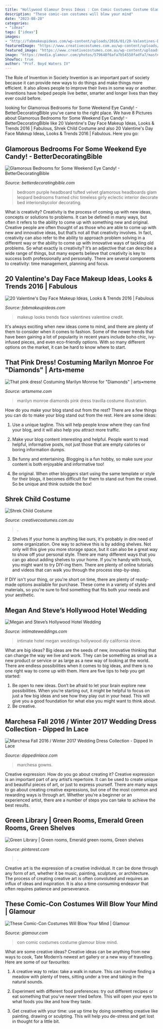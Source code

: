 ```yaml
---
title: "Hollywood Glamour Dress Ideas : Con Comic Costumes Costume Glamour Blow Mind"
description: "These comic-con costumes will blow your mind"
date: "2023-08-28"
categories:
- "ideas"
tags: ["ideas"]
images:
- "http://fabmakeupideas.com/wp-content/uploads/2016/01/20-Valentines-Day-Face-Makeup-Ideas-Looks-Trends-2016-2.jpg"
featuredImage: "https://www.creativecostumes.com.au/wp-content/uploads/2018/07/shrek-kids-420x582.jpg"
featured_image: "https://www.creativecostumes.com.au/wp-content/uploads/2018/07/shrek-kids-420x582.jpg"
image: "https://media.glamour.com/photos/579648f6afa7b54550fadfa7/master/h_1025,c_limit/comic-con-costume-15.jpg"
ShowToc: true
author: "Prof. Boyd Waters IV"
---
```



The Role of Invention in Society
Invention is an important part of society because it can provide new ways to do things and make things more efficient. It also allows people to improve their lives in some way or another. Inventions have helped people live better, smarter and longer lives than they ever could before.

	

		
looking for Glamorous Bedrooms for Some Weekend Eye Candy! - BetterDecoratingBible you've came to the right place. We have 8 Pictures about Glamorous Bedrooms for Some Weekend Eye Candy! - BetterDecoratingBible like 20 Valentine&#039;s Day Face Makeup Ideas, Looks &amp; Trends 2016 | Fabulous, Shrek Child Costume and also 20 Valentine&#039;s Day Face Makeup Ideas, Looks &amp; Trends 2016 | Fabulous. Here you go:
		
    
## Glamorous Bedrooms For Some Weekend Eye Candy! - BetterDecoratingBible

<img loading=lazy src="http://betterdecoratingbible.com/wp-content/uploads/2016/09/purple-glamorous-bedroom-decorating-ideas.png" onerror="this.onerror=null;this.src='https://tse1.mm.bing.net/th?id=OIP.va7ydOhGQfnrI_RWiUwVGQHaLL&amp;pid=15.1';" alt="Glamorous Bedrooms for Some Weekend Eye Candy! - BetterDecoratingBible">

_Source: betterdecoratingbible.com_

>bedroom purple headboard tufted velvet glamorous headboards glam leopard bedrooms framed chic timeless girly eclectic interior decorate bed interiorsbycolor decorating. 

	

What is creativity?
Creativity is the process of coming up with new ideas, concepts or solutions to problems. It can be defined in many ways, but often it refers to the ability to come up with something new and original. Creative people are often thought of as those who are able to come up with new and innovative ideas, but that’s not all that creativity involves. In fact, creativity can also refer to the ability to approach problem solving in a different way or the ability to come up with innovative ways of tackling old problems.
So what exactly is creativity? It’s an adjective that can describe a wide range of things, but many experts believe that creativity is key to success both professionally and personally. There are several components to creativity: time management, planning and focus.

    
## 20 Valentine&#039;s Day Face Makeup Ideas, Looks &amp; Trends 2016 | Fabulous

<img loading=lazy src="http://fabmakeupideas.com/wp-content/uploads/2016/01/20-Valentines-Day-Face-Makeup-Ideas-Looks-Trends-2016-2.jpg" onerror="this.onerror=null;this.src='https://tse4.mm.bing.net/th?id=OIP.2rNtr0k7kl5SuqHwlXaG2QHaJ3&amp;pid=15.1';" alt="20 Valentine&#039;s Day Face Makeup Ideas, Looks &amp; Trends 2016 | Fabulous">

_Source: fabmakeupideas.com_

>makeup looks trends face valentines valentine credit. 

	

It's always exciting when new ideas come to mind, and there are plenty of them to consider when it comes to fashion. Some of the newer trends that have been gaining a lot of popularity in recent years include boho chic, ivy-infused pieces, and even eco-friendly options. With so many different options on the market, it can be hard to know where to start.

    
## That Pink Dress! Costuming Marilyn Monroe For &quot;Diamonds&quot; | Arts•meme

<img loading=lazy src="http://artsmeme.com/wp-content/uploads/2013/07/travilla-design-373x606.jpg" onerror="this.onerror=null;this.src='https://tse4.mm.bing.net/th?id=OIP.79lss2uOG6cGLW_QficvygAAAA&amp;pid=15.1';" alt="That pink dress! Costuming Marilyn Monroe for &quot;Diamonds&quot; | arts•meme">

_Source: artsmeme.com_

>marilyn monroe diamonds pink dress travilla costume illustration. 

	

How do you make your blog stand out from the rest?
There are a few things you can do to make your blog stand out from the rest. Here are some ideas: 
1. Use a unique tagline. This will help people know where they can find your blog, and it will also help you attract more traffic.

2. Make your blog content interesting and helpful. People want to read helpful, informative posts, not just those that are empty calories or boring information dumps.

3. Be funny and entertaining. Blogging is a fun hobby, so make sure your content is both enjoyable and informative too!

4. Be original. When other bloggers start using the same template or style for their blogs, it becomes difficult for them to stand out from the crowd. So be unique and think outside the box!


    
## Shrek Child Costume

<img loading=lazy src="https://www.creativecostumes.com.au/wp-content/uploads/2018/07/shrek-kids-420x582.jpg" onerror="this.onerror=null;this.src='https://tse3.mm.bing.net/th?id=OIP.fLkIYLyFlbqGZzP7ZEP-xgAAAA&amp;pid=15.1';" alt="Shrek Child Costume">

_Source: creativecostumes.com.au_

>. 

	

2. Shelves
If your home is anything like ours, it's probably in dire need of some organization. One way to achieve this is by adding shelves. Not only will this give you more storage space, but it can also be a great way to show off your personal style.
There are many different ways that you can go about adding shelves to your home. If you're handy with tools, you might want to try DIY-ing them. There are plenty of online tutorials and videos that can walk you through the process step-by-step.

If DIY isn't your thing, or you're short on time, there are plenty of ready-made options available for purchase. These come in a variety of styles and materials, so you're sure to find something that fits both your needs and your aesthetic.

    
## Megan And Steve’s Hollywood Hotel Wedding

<img loading=lazy src="https://www.intimateweddings.com/wp-content/uploads/2017/09/hollywood-hotel-intimate-wedding-megan-steve-91-700x1050.jpg" onerror="this.onerror=null;this.src='https://tse3.mm.bing.net/th?id=OIP.S-oWaivlsLQKHSNcYDsA3AHaLH&amp;pid=15.1';" alt="Megan and Steve’s Hollywood Hotel Wedding">

_Source: intimateweddings.com_

>intimate hotel megan weddings hollywood diy california steve. 

	

What are big ideas?
Big ideas are the seeds of new, innovative thinking that can change the way we live and work. They can be something as small as a new product or service or as large as a new way of looking at the world. There are endless possibilities when it comes to big ideas, and there is no one right way to come up with them. Here are five tips to help you get started: 
1. Be open to new ideas. Don’t be afraid to let your brain explore new possibilities. When you’re starting out, it might be helpful to focus on just a few big ideas and see how they play out in your head. This will give you a good foundation for what else you might want to think about. 
2. Be creative.

    
## Marchesa Fall 2016 / Winter 2017 Wedding Dress Collection - Dipped In Lace

<img loading=lazy src="https://dippedinlace.com/wp-content/uploads/2015/10/Marchesa-Fall-2016-wedding-dress-collection-5.jpg" onerror="this.onerror=null;this.src='https://tse1.mm.bing.net/th?id=OIP.7MyrtE9GbHFJWqskeZDkJgHaK4&amp;pid=15.1';" alt="Marchesa Fall 2016 / Winter 2017 Wedding Dress Collection - Dipped In Lace">

_Source: dippedinlace.com_

>marchesa gowns. 

	

Creative expression: How do you go about creating it?
Creative expression is an important part of any artist’s repertoire. It can be used to create unique and beautiful pieces of art, or just to express yourself. There are many ways to go about creating creative expressions, but one of the most common and rewarding ways is through art. Whether you’re a beginner or an experienced artist, there are a number of steps you can take to achieve the best results.

    
## Green Library | Green Rooms, Emerald Green Rooms, Green Shelves

<img loading=lazy src="https://i.pinimg.com/736x/2f/78/30/2f7830df939c20658616692ccd69d02b--green-bookshelves-green-shelves.jpg" onerror="this.onerror=null;this.src='https://tse4.mm.bing.net/th?id=OIP.o2QfF-ezREiaeBFQENXYVAHaLH&amp;pid=15.1';" alt="Green Library | Green rooms, Emerald green rooms, Green shelves">

_Source: pinterest.com_

>. 

	

Creative art is the expression of a creative individual. It can be done through any form of art, whether it be music, painting, sculpture, or architecture. The process of creating creative art is often convoluted and requires an influx of ideas and inspiration. It is also a time consuming endeavor that often requires patience and perseverance.

    
## These Comic-Con Costumes Will Blow Your Mind | Glamour

<img loading=lazy src="https://media.glamour.com/photos/579648f6afa7b54550fadfa7/master/h_1025,c_limit/comic-con-costume-15.jpg" onerror="this.onerror=null;this.src='https://tse1.mm.bing.net/th?id=OIP.C2b3KF08ir2ycFLAIKy6TgHaLH&amp;pid=15.1';" alt="These Comic-Con Costumes Will Blow Your Mind | Glamour">

_Source: glamour.com_

>con comic costumes costume glamour blow mind. 

	

What are some creative ideas?
Creative ideas can be anything from new ways to cook, Tate Modern’s newest art gallery or a new way of travelling. Here are some of our favourites:
1. A creative way to relax: take a walk in nature. This can involve finding a meadow with plenty of trees, sitting under a tree and taking in the natural sounds.

2. Experiment with different food preferences: try out different recipes or eat something that you’ve never tried before. This will open your eyes to what foods you like and how they taste.

3. Get creative with your time: use up time by doing something creative like painting, drawing or sculpting. This will help you de-stress and get lost in thought for a little bit.

